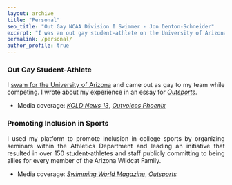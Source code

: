 ```yaml
---
layout: archive
title: "Personal"
seo_title: "Out Gay NCAA Division I Swimmer - Jon Denton-Schneider"
excerpt: "I was an out gay student-athlete on the University of Arizona Men's Swimming Team and worked to promote inclusion in sports."
permalink: /personal/
author_profile: true
---
```


<h3>Out Gay Student-Athlete</h3>

<p align="justify">
I <a href="https://arizonawildcats.com/sports/mens-swimming-and-diving/roster/jon-denton-schneider/4190">swam for the University of Arizona</a> and came out as gay to my team while competing. I wrote about my experience in an essay for <a href="https://www.outsports.com/2015/7/14/8938045/jon-denton-schneider-arizona-swimming-gay-coming-out"><i>Outsports</i></a>.
<ul>
<li>Media coverage: <a href="https://www.kold.com/story/30006001/i-was-a-bald-gay-wildcat-former-ua-swimmer-explains-coming-out-essay/"><i>KOLD News 13</i></a>, <a href="https://phoenix.outvoices.us/coming-out-to-the-team/"><i>Outvoices Phoenix</i></a></li>
</ul>
</p>

<h3>Promoting Inclusion in Sports</h3>

<p align="justify">
I used my platform to promote inclusion in college sports by organizing seminars within the Athletics Department and leading an initiative that resulted in over 150 student-athletes and staff publicly committing to being allies for every member of the Arizona Wildcat Family.
<ul>
<li>Media coverage: <a href="https://www.swimmingworldmagazine.com/news/lgbtqia-rights-in-the-swimming-community/"><i>Swimming World Magazine</i></a>, <a href="https://www.outsports.com/2015/11/24/9789116/arizona-wildcats-gay-lgbt-banner"><i>Outsports</i></a></li>
</ul>
</p>
